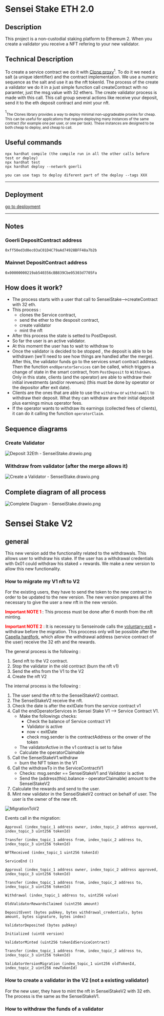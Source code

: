 # Sensei Stake ETH 2.0

## Description

This project is a non-custodial staking platform to Ethereum 2. When you create a validator you receive a NFT refering to your new validator.

## Technical Description

To create a service contract we do it with [Clone proxy](#clone)<sup>1</sup>. To do it we need a salt (a unique identifier) and the contract implementation. We use a numeric sequence as the salt and use it as the nft tokenId.
The process of the create a validator we do it in a just simple function call createContract with no paramter, just the msg.value with 32 ethers.
The create validator process is made with this call. This call group several actions like receive your deposit, send it to the eth deposit contract and mint your nft.

<sup>1</sup><a name="clone"></a><sub>The Clones library provides a way to deploy minimal non-upgradeable proxies for cheap. This can be useful for applications that require deploying many instances of the same contract (for example one per user, or one per task). These instances are designed to be both cheap to deploy, and cheap to call.</sub>

## Useful commands

```shell
npx hardhat compile (the compile run in all the other calls before test or deploy)
npx hardhat test
npx hardhat deploy --network goerli

you can use tags to deploy diferent part of the deploy --tags XXX
```

---

## Deployment

[go to deployment](deployment.md)

---

## Notes

### Goerli **DepositContract** address

`0xff50ed3d0ec03aC01D4C79aAd74928BFF48a7b2b`

### Mainnet **DepositContract** address

`0x00000000219ab540356cBB839Cbe05303d7705Fa`

## How does it work?

- The process starts with a user that call to SenseiStake-->createContract with 32 eth.
- This process :
  - clones the Service contract,
  - send the ether to the desposit contract,
  - create validator
  - mint the nft
- After this process the state is setted to PostDeposit.
- So far the user is an active validator.
- At this moment the user has to wait to withdraw to
- Once the validator is decided to be stopped , the deposit is able to be withdrawn (we'll need to see how things are handled after the merge). After this, the validator funds go to the services smart contract address. Then the function `endOperatorServices` can be called, which triggers a change of state in the smart contract, from `PostDeposit` to `Withdrawn`. Only in this state, clients (and the operator) are able to withdraw their initial investments (and/or revenues) (this must be done by operator or the depositor after exit date).
- Clients are the ones that are able to use the `withdraw` or `withdrawAll` to withdraw their deposit. What they can withdraw are their initial deposit plus earnings minus operator fees.
- If the operator wants to withdraw its earnings (collected fees of clients), it can do it calling the function `operatorClaim`.

## Sequence diagrams

### Create Validator

![Deposit 32Eth - SenseiStake.drawio.png](readme_assets/CreateValidatorNFT.png)

### Withdraw from validator (after the merge allows it)

![Create a Validator - SenseiStake.drawio.png](readme_assets/WithdrawNFT.png)

## Complete diagram of all process

![Complete Diagram - SenseiStake.drawio.png](readme_assets/diagramaUIsenseistakeNFT.png)

# Sensei Stake V2

## general

This new version add the functionality related to the withdrawals. This allows user to withdraw his stake. If the user has a withdrawal credentials with 0x01 could withdraw his staked + rewards.
We make a new version to allow this new functionality.


### How to migrate my V1 nft to V2

For the existing users, they have to send the token to the new contract in order to be updated to the new version. The new version prepares all the necessary to give the user a new nft in the new versión.

<b style="color: red">Important NOTE 1 </b> : This process must be done after 6 month from the nft minting.

<b style="color: red">Important NOTE 2</b> : It is necessary to Senseinode calls the [voluntary-exit](https://lighthouse-book.sigmaprime.io/voluntary-exit.html) + withdraw before the migration. This proccess only will be possible after the [Capella hardfork](https://notes.ethereum.org/@launchpad/withdrawals-faq#Q-What-is-ShanghaiCapella), which allow the withdrawal address (service contract of the user) receive the 32 eth and the rewards.

The general process is the following :

1. Send nft to the V2 contract. 
2. Stop the validator in the old contract (burn the nft v1)
3. Send the eths from the V1 to the V2
4. Create the nft V2 

The internal process is the following :

1. The user send the nft to the SenseiStakeV2 contract.
2. The SenseiStakeV2 receive the nft.
3. Check the date is after the exitDate from the service contract v1
4. Call the endOperatorServices in Sensei Stake V1 --> Service Contract V1.
   - Make the followings checks:
     - Check the balance of Service contract V1
     - Validator is active
     - now < exitDate
     - check msg.sender is the contractAddress or the onwer of the token
   - The validatorActive in the v1 contract is set to false
   - Calculate the operatorClaimable
5. Call the SenseiStakeV1.withdraw
   - burn the NFT token in the V1
6. Call the withdrawTo in the ServiceContractV1
   - Checks: msg.sender == SenseiStakeV1 and Validator is active
   - Send the (address(this).balance - operatorClaimable) amount to the SenseiStakeV2
7. Calculate the rewards and send to the user.
8. Mint new validator in the SenseiStakeV2 contract on behalf of user. The user is the owner of the new nft.

![MigrationToV2](readme_assets/MigrationToV2.png)

Events call in the migration:

`Approval (index_topic_1 address owner, index_topic_2 address approved, index_topic_3 uint256 tokenId)` 

`Transfer (index_topic_1 address from, index_topic_2 address to, index_topic_3 uint256 tokenId)` 

`NFTReceived (index_topic_1 uint256 tokenId)`

`ServiceEnd ()`

`Approval (index_topic_1 address owner, index_topic_2 address approved, index_topic_3 uint256 tokenId)`

`Transfer (index_topic_1 address from, index_topic_2 address to, index_topic_3 uint256 tokenId)`

`Withdrawal (index_topic_1 address to, uint256 value)`

`OldValidatorRewardsClaimed (uint256 amount)`

`DepositEvent (bytes pubkey, bytes withdrawal_credentials, bytes amount, bytes signature, bytes index)`

`ValidatorDeposited (bytes pubkey)`

`Initialized (uint8 version)`

`ValidatorMinted (uint256 tokenIdServiceContract)`

`Transfer (index_topic_1 address from, index_topic_2 address to, index_topic_3 uint256 tokenId)`

`ValidatorVersionMigration (index_topic_1 uint256 oldTokenId, index_topic_2 uint256 newTokenId)`


### How to create a validator in the V2 (not a existing validator)

For the new user, they have to mint the nft in SenseiStakeV2 with 32 eth. The process is the same as the SenseiStakeV1.


### How to withdraw the funds of a validator


 
